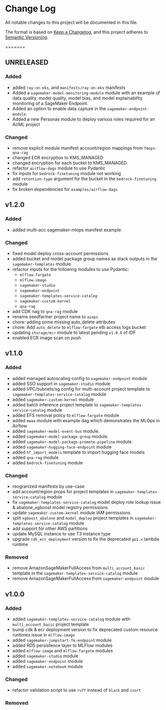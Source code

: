 # Change Log

All notable changes to this project will be documented in this file.

The format is based on [Keep a Changelog](https://keepachangelog.com/en/1.0.0/),
and this project adheres to [Semantic Versioning](https://semver.org/spec/v2.0.0.html).

=======

## UNRELEASED

### **Added**

- added `ray-on-eks`, and `manifests/ray-on-eks` manifests
- Added a `sagemaker-model-monitoring-module` module with an example of data quality, model quality, model bias, and model explainability monitoring of a SageMaker Endpoint.
- Added an option to enable data capture in the `sagemaker-endpoint-module`.
- Added a new Personas module to deploy various roles required for an AI/ML project 

### **Changed**
- remove explicit module manifest account/region mappings from `fmops-qna-rag`
- changed ECR encryption to KMS_MANAGED
- changed encryption for each bucket to KMS_MANAGED
- refactor `airflow-dags` module to use Pydantic
- fix inputs for `bedrock-finetuning` module not working
- add `retention-type` argument for the bucket in the `bedrock-finetuning` module
- fix broken dependencies for `examples/airflow-dags`

## v1.2.0

### **Added**
- added multi-acc sagemaker-mlops manifest example

### **Changed**
- fixed model deploy cross-account permissions
- added bucket and model package group names as stack outputs in the `sagemaker-templates` module
- refactor inputs for the following modules to use Pydantic:
  - `mlflow-fargate`
  - `mlflow-image` 
  - `sagemaker-studio`
  - `sagemaker-endpoint`
  - `sagemaker-templates-service-catalog`
  - `sagemaker-custom-kernel`
  - `qna-rag`
- add CDK nag to `qna-rag` module
- rename seedfarmer project name to `aiops`
- chore: adding some missing auto_delete attributes
- chore: Add `auto_delete` to `mlflow-fargate` elb access logs bucket
- updating `storage/ecr` module to latest pending `v1.8.0` of IDF
- enabled ECR image scan on push

## v1.1.0

### **Added**

- added managed autoscaling config to `sagemaker-endpoint` module
- added SSO support in `sagemaker-studio` module
- added VPC/subnets/sg config for multi-account project template to `sagemaker-templates-service-catalog` module
- added `sagemaker-custom-kernel` module
- added batch inference project template to `sagemaker-templates-service-catalog` module
- added EFS removal policy to `mlflow-fargate` module
- added `mwaa` module with example dag which demonstrates the MLOps in Airflow
- added `sagemaker-model-event-bus` module.
- added `sagemaker-model-package-group` module.
- added `sagemaker-model-package-promote-pipeline` module.
- added `sagemaker-hugging-face-endpoint` module
- added `hf_import_models` template to import hugging face models
- added `qna-rag` module
- added `bedrock-finetuning` module

### **Changed**

- reogranized manifests by use-case
- add account/region props for project templates in `sagemaker-templates-service-catalog` module
- fix `sagemaker-templates-service-catalog` model deploy role lookup issue & abalone_xgboost model registry permissions
- update `sagemaker-custom-kernel` module IAM permissions
- split `xgboost_abalone` and `model_deploy` project templates in `sagemaker-templates-service-catalog` module
- add support for other AWS partitions
- update MySQL instance to use T3 instance type
- upgrade `cdk_ecr_deployment` version to fix the deprecated `go1.x` lambda runtime

### **Removed**

- remove AmazonSageMakerFullAccess from `multi_account_basic` template in the `sagemaker-templates-service-catalog` module
- remove AmazonSageMakerFullAccess from `sagemaker-endpoint` module

## v1.0.0

### **Added**

- added `sagemaker-templates-service-catalog` module with `multi_account_basic` project template
- bump cdk & ecr deployment version to fix deprecated custom resource runtimes issue in `mlflow-image`
- added `sagemaker-jumpstart-fm-endpoint` module
- added RDS persistence layer to MLFlow modules
- added `mlflow-image` and `mlflow-fargate` modules
- added `sagemaker-studio` module
- added `sagemaker-endpoint` module
- added `sagemaker-notebook` module

### **Changed**

- refactor validation script to use `ruff` instead of `black` and `isort`

### **Removed**
